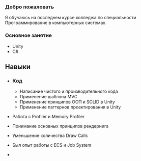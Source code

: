 ### Добро пожаловать

Я обучаюсь на последнем курсе колледжа по специальности Программирование в компьютерных системах.

### Основное занятие

- Unity
- C#

## Навыки

- ### Код
  - Написание чистого и производительного кода
  - Применение шаблона MVC
  - Применение принципов ООП и SOLID в Unity
  - Применение паттернов проектирования в Unity

- Работа с Profiler и Memory Profiler
- Понимание основных принципов рендернига
- Уменьшение количества Draw Calls

- Был опыт работы с ECS и Job System

- 
